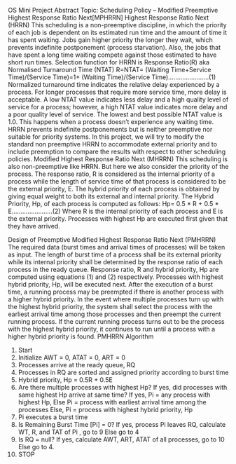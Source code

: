 OS Mini Project Abstract 
Topic: Scheduling Policy – Modified Preemptive Highest Response Ratio Next[MPHRRN]
Highest Response Ratio Next (HRRN) 
This scheduling is a non-preemptive discipline, in which the priority of each job is dependent on its estimated run time and the amount of time it has spent waiting. Jobs gain higher priority the longer they wait, which prevents indefinite postponement (process starvation). Also, the jobs that have spent a long time waiting compete against those estimated to have short run times. 
Selection function for HRRN is Response Ratio(R) aka Normalised Turnaround Time (NTAT)
R=NTAT=  (Waiting Time+Service Time)/(Service Time)=1+  (Waiting Time)/(Service Time)…………………..(1)
Normalized turnaround time indicates the relative delay experienced by a process. For longer processes that require more service time, more delay is acceptable.
 A low NTAT value indicates less delay and a high quality level of service for a process; however, a high NTAT value indicates more delay and a poor quality level of service. The lowest and best possible NTAT value is 1.0. This happens when a process doesn’t experience any waiting time.
HRRN prevents indefinite postponements but is neither preemptive nor suitable for priority systems.
 In this project, we will try to modify the standard non preemptive HRRN to accommodate external priority and to include preemption to compare the results with respect to other scheduling policies.
Modified Highest Response Ratio Next (MHRRN)
This scheduling is also non-preemptive like HRRN. But here we also consider the priority of the process. The response ratio, R is considered as the internal priority of a process while the length of service time of that process is considered to be the external priority, E. The hybrid priority of each process is obtained by giving equal weight to both its external and internal priority.
The Hybrid Priority, Hp, of each process is computed as follows:
 Hp= 0.5 * R + 0.5 * E…………………..(2)
Where R is the internal priority of each process and E is the external priority. 
Processes with highest Hp are executed first given that they have arrived.

Design of Preemptive Modified Highest Response Ratio Next (PMHRRN)
The required data (burst times and arrival times of processes) will be taken as input. The length of burst time of a process shall be its external priority while its internal priority shall be determined by the response ratio of each process in the ready queue.
Response ratio, R and hybrid priority, Hp are computed using equations (1) and (2) respectively.
Processes with highest hybrid priority, Hp, will be executed next. After the execution of a burst time, a running process may be preempted if there is another process with a higher hybrid priority. In the event where multiple processes turn up with the highest hybrid priority, the system shall select the process with the earliest arrival time among those processes and then preempt the current running process. If the current running process turns out to be the process with the highest hybrid priority, it continues to run until a process with a higher hybrid priority is found.
PMHRRN Algorithm
1. Start
2. Initialize AWT = 0, ATAT = 0, ART = 0
3. Processes arrive at the ready queue, RQ
4. Processes in RQ are sorted and assigned priority according to burst time
5. Hybrid priority, Hp = 0.5R + 0.5E
6. Are there multiple processes with highest Hp?
If yes, did processes with same highest Hp arrive at same time?
If yes, Pi = any process with highest Hp,
Else Pi = process with earliest arrival time among the processes
Else, Pi = process with highest hybrid priority, Hp
7. Pi executes a burst time
8. Is Remaining Burst Time [Pi] = 0?
If yes, process Pi leaves RQ, calculate WT, R, and TAT of Pi , go to 9
Else go to 4
9. Is RQ = null?
If yes, calculate AWT, ART, ATAT of all processes, go to 10
Else go to 4.
10. STOP

